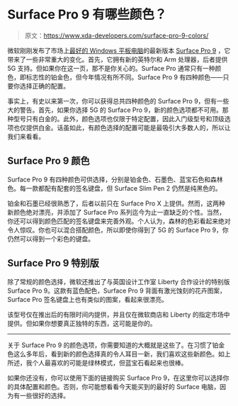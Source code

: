 # Surface Pro 9 有哪些颜色？

> 原文：<https://www.xda-developers.com/surface-pro-9-colors/>

微软刚刚发布了市场上[最好的 Windows 平板电脑](https://www.xda-developers.com/best-windows-tablets/)的最新版本 [Surface Pro 9](https://www.xda-developers.com/surface-pro-9/) ，它带来了一些非常重大的变化。首先，它拥有新的英特尔和 Arm 处理器，后者提供 5G 支持。但如果你在这一页，那不是你关心的。Surface Pro 通常只有一种颜色，即标志性的铂金色，但今年情况有所不同。Surface Pro 9 有四种颜色——只要你选择正确的配置。

事实上，有史以来第一次，你可以获得总共四种颜色的 Surface Pro 9，但有一些大的警告。首先，如果你选择 5G 的 Surface Pro 9，新的颜色选项都不可用。那种型号只有白金的。此外，颜色选项也仅限于特定配置，因此入门级型号和顶级选项也仅提供白金。话虽如此，有颜色选择的配置可能是最吸引大多数人的，所以让我们来看看。

## Surface Pro 9 颜色

Surface Pro 9 有四种颜色可供选择，分别是铂金色、石墨色、蓝宝石色和森林色。每一款都配有配套的签名键盘，但 Surface Slim Pen 2 仍然是纯黑色的。

铂金和石墨已经很熟悉了，后者以前只在 Surface Pro X 上提供。然而，这两种新颜色绝对漂亮，并添加了 Surface Pro 系列迄今为止一直缺乏的个性。当然，你还可以得到颜色匹配的签名键盘来完善外观。个人认为，森林的色彩看起来绝对令人惊叹。你也可以混合搭配颜色，所以即使你得到了 5G 的 Surface Pro 9，你仍然可以得到一个彩色的键盘。

## Surface Pro 9 特别版

除了常规的颜色选择，微软还推出了与英国设计工作室 Liberty 合作设计的特别版 Surface Pro 9。这款有蓝色配色，Surface Pro 9 背面有激光蚀刻的花卉图案，Surface Pro 签名键盘上也有类似的图案，看起来很漂亮。

该型号仅在推出后的有限时间内提供，并且仅在微软商店和 Liberty 的指定市场中提供。但如果你想要真正独特的东西，这可能是你的。

* * *

关于 Surface Pro 9 的颜色选项，你需要知道的大概就是这些了。在习惯了铂金色这么多年后，看到新的颜色选择真的令人耳目一新，我们喜欢这些新颜色。如上所述，我个人最喜欢的可能是绿林模式，但蓝宝石看起来也很棒。

如果你还没有，你可以使用下面的链接购买 Surface Pro 9，在这里你可以选择你的具体配置和颜色。否则，你可能想看看今天能买到的最好的 Surface 电脑，因为有一些很好的选择。